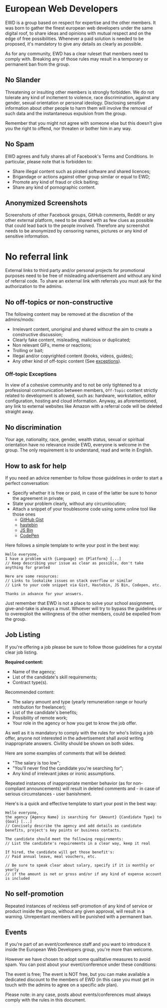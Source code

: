 # European Web Developers

EWD is a group based on respect for expertise and the other members.
It was born to gather the finest european web developers under the same digital roof, to share ideas and opinions with mutual respect and on the edge of free possibilities.
Whenever a paid solution is needed to be proposed, it's mandatory to give any details as clearly as possible.

As for any community, EWD has a clear ruleset that members need to comply with. Breaking any of those rules may result in a temporary or permanent ban from the group.


## No Slander

Threatening or insulting other members is strongly forbidden. We do not tolerate any kind of incitement to violence, race discrimination, against any gender, sexual orientation or personal ideology. Disclosing sensitive information about other people to harm them will involve the removal of such data and the instantaneous expulsion from the group.

Remember that you might not agree with someone else but this doesn't give you the right to offend, nor threaten or bother him in any way.


## No Spam

EWD agrees and fully shares all of Facebook's Terms and Conditions. In particular, please note that is forbidden to:
- Share illegal content such as pirated software and shared licences;
- Brigandage or actions against other group similar or equal to EWD;
- Promote any kind of fraud or click baiting;
- Share any kind of pornographic content.


## Anonymized Screenshots

Screenshots of other Facebook groups, GitHub comments, Reddit or any other external platform, need to be shared with as few clues as possible that could lead back to the people involved. Therefore any screenshot needs to be anonymized by censoring names, pictures or any kind of sensitive information.


# No referral link

External links to third party and/or personal projects for promotional purposes need to be free of misleading advertisement and without any kind of referral code. To share an external link with referrals you must ask for the authorization to the admins.


## No off-topics or non-constructive

The following content may be removed at the discretion of the admins/mods:
- Irrelevant content, unoriginal and shared without the aim to create a constructive discussion;
- Clearly fake content, misleading, malicious or duplicated;
- Non relevant GIFs, meme or reactions;
- Trolling or bait;
- Illegal and/or copyrighted content (books, videos, guides);
- Any other kind of off-topic content (See [exceptions](#off-topic-exceptions)).


### Off-topic Exceptions

In view of a cohesive community and to not be only tightened to a professional communication between members, `Off-Topic` content strictly related to development is allowed, such as: hardware, workstation, editor configuration, hosting and cloud information.
Anyway, as aforementioned, any link to external websites like Amazon with a referral code will be deleted straight away.
 

## No discrimination

Your age, nationality, race, gender, wealth status, sexual or spiritual orientation have no relevance inside EWD, everyone is welcome in the group. The only requirement is to understand, read and write in English.


## How to ask for help

If you need an advice remember to follow those guidelines in order to start a perfect conversation:
- Specify whether it is free or paid, in case of the latter be sure to honor the agreement in private;
- State your problem clearly, without any circumlocution;
- Attach a snippet of your troublesome code using some online tool like those ones
    - [GitHub Gist](https://gist.github.com/)
    - [hastebin](https://hastebin.com/)
    - [JS Bin](http://jsbin.com/)
    - [CodePen](https://codepen.io/pen)

Here follows a simple template to write your post in the best way:

```
Hello everyone,
I have a problem with {Language} on {Platform} [...]
// Keep describing your issue as clear as possible, don't take anything for granted

Here are some resources:
// Links to lookalike issues on stack overflow or similar
// Link to your code snippet via Gist, Hastebin, JS Bin, Codepen, etc.

Thanks in advance for your answers.
```

Just remember that EWD is not a place to solve your school assignment, give-and-take is always a must. Whoever will try to bypass the guidelines or to overexploit the willingness of the other members, could be expelled from the group.


## Job Listing

If you're offering a job please be sure to follow those guidelines for a crystal clear job listing.

**Required content:**
- Name of the agency;
- List of the candidate's skill requirements;
- Contract type(s).

Recommended content:
- The salary amount and type (yearly remuneration range or hourly retribution for freelancer);
- List of the candidate's benefits;
- Possibility of remote work;
- Your role in the agency or how you get to know the job offer.

As well as it is mandatory to comply with the rules for who's listing a job offer, anyone not interested in the advertisement shall avoid writing inappropriate answers. Civility should be shown on both sides.

Here are some examples of comments that will be deleted:
- "The salary is too low";
- "You'll never find the candidate you're searching for";
- Any kind of irrelevant jokes or ironic assumptions.

Repeated instances of inappropriate member behavior (as for non-compliant announcements) will result in deleted comments and - in case of serious circumstances - user banishment.

Here's is a quick and effective template to start your post in the best way:

```
Hello everyone,
the agency {Agency Name} is searching for {Amount} {Candidate Type} to {Goal} [...]
// Concisely describe the agency and add details as candidate benefits, project's key points or business contacts.

The candidate should meet the following requirements:
// List the candidate's requirements in a clear way, keep it real

If hired, the candidate will get those benefit's:
// Paid annual leave, meal vouchers, etc.

// Be sure to speak clear about salary, specify if it is monthly or yearly
// if the amount is net or gross and/or if any kind of expense account is included
```


## No self-promotion

Repeated instances of reckless self-promotion of any kind of service or product inside the group, without any given approval, will result in a warning. Unrepentant members will be punished with a permanent ban.


## Events

If you're part of an event/conference staff and you want to introduce it inside the European Web Developers group, you're more than welcome.

However we have chosen to adopt some qualitative measures to avoid spam.
You can post about your event/conference under these conditions:

The event is free;
The event is NOT free, but you can make available a dedicated discount to the members of EWD (in this case you must get in touch with the admins to agree on a specific adv plan).

Please note: in any case, posts about events/conferences must always comply with the rules in this document.
